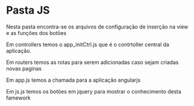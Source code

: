 Pasta JS
=====================================================================

Nesta pasta encontra-se os arquivos de configuração de inserção
na view e as funções dos botões

Em controllers temos o app_initCtrl.js que é o contrtoller central da aplicação.

Em routers temos as rotas para serem adicionadas caso sejam criadas novas paginas

Em app.js  temos a chamada para a aplicação angularjs

Em js.js temos os botões em jquery para mostrar o conhecimento desta famework